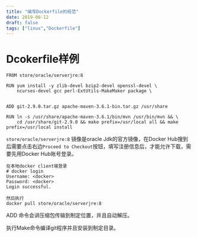 ```yaml
---
title: "编写Dockerfile的规范"
date: 2019-06-12
draft: false
tags: ["linux","Dockerfile"]
---
```


# Dcokerfile样例

```
FROM store/oracle/serverjre:8

RUN yum install -y zlib-devel bzip2-devel openssl-devel \
    ncurses-devel gcc perl-ExtUtils-MakeMaker package \


ADD git-2.9.0.tar.gz apache-maven-3.6.1-bin.tar.gz /usr/share

RUN ln -s /usr/share/apache-maven-3.6.1/bin/mvn /usr/bin/mvn && \
    cd /usr/share/git-2.9.0 && make prefix=/usr/local all && make prefix=/usr/local install

```

`store/oracle/serverjre:8` 镜像是oracle Jdk的官方镜像，在Docker Hub搜到后需要点击右边`Proceed to Checkout`按钮，填写注册信息后，才能允许下载，需要先用Docker Hub账号登录。

    在本地docker client端登录
    # docker login
    Username: <docker>
    Password: <docker>
    Login successful.

    然后执行
    docker pull store/oracle/serverjre:8

ADD 命令会讲压缩包传输到制定位置，并且自动解压。

执行Make命令编译git程序并且安装到制定目录。

